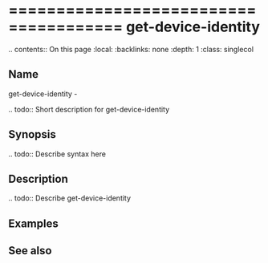 

======================================
get-device-identity
======================================

.. contents:: On this page
    :local:
    :backlinks: none
    :depth: 1
    :class: singlecol

Name
----
get-device-identity - 

.. todo::
    Short description for get-device-identity

Synopsis
--------
.. todo::
   Describe syntax here

Description
-----------
.. todo::
    Describe get-device-identity

Examples
--------

See also
--------

